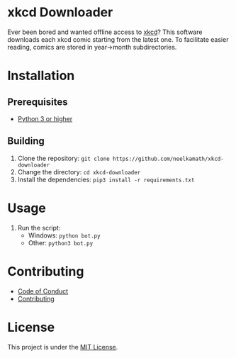 # xkcd Downloader

Ever been bored and wanted offline access to [xkcd](https://xkcd.com/)? This software downloads each xkcd comic starting from the latest
one. To facilitate easier reading, comics are stored in year->month subdirectories.

# Installation

## Prerequisites

- [Python 3 or higher](https://www.python.org/downloads/)

## Building

1. Clone the repository: `git clone https://github.com/neelkamath/xkcd-downloader`
1. Change the directory: `cd xkcd-downloader`
1. Install the dependencies: `pip3 install -r requirements.txt`

# Usage

1. Run the script:
    - Windows: `python bot.py`
    - Other: `python3 bot.py`
    
# Contributing

- [Code of Conduct](CODE_OF_CONDUCT.md)
- [Contributing](CONTRIBUTING.md)

# License

This project is under the [MIT License](LICENSE.txt).
